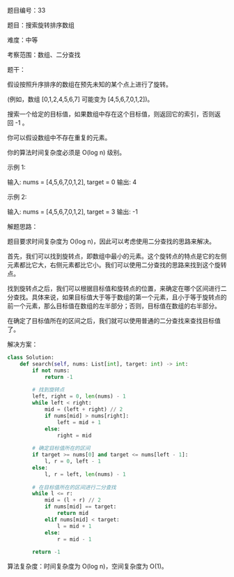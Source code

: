 题目编号：33

题目：搜索旋转排序数组

难度：中等

考察范围：数组、二分查找

题干：

假设按照升序排序的数组在预先未知的某个点上进行了旋转。

(例如，数组 [0,1,2,4,5,6,7] 可能变为 [4,5,6,7,0,1,2])。

搜索一个给定的目标值，如果数组中存在这个目标值，则返回它的索引，否则返回 -1 。

你可以假设数组中不存在重复的元素。

你的算法时间复杂度必须是 O(log n) 级别。

示例 1:

输入: nums = [4,5,6,7,0,1,2], target = 0
输出: 4

示例 2:

输入: nums = [4,5,6,7,0,1,2], target = 3
输出: -1

解题思路：

题目要求时间复杂度为 O(log n)，因此可以考虑使用二分查找的思路来解决。

首先，我们可以找到旋转点，即数组中最小的元素。这个旋转点的特点是它的左侧元素都比它大，右侧元素都比它小。我们可以使用二分查找的思路来找到这个旋转点。

找到旋转点之后，我们可以根据目标值和旋转点的位置，来确定在哪个区间进行二分查找。具体来说，如果目标值大于等于数组的第一个元素，且小于等于旋转点的前一个元素，那么目标值在数组的左半部分；否则，目标值在数组的右半部分。

在确定了目标值所在的区间之后，我们就可以使用普通的二分查找来查找目标值了。

解决方案：

```python
class Solution:
    def search(self, nums: List[int], target: int) -> int:
        if not nums:
            return -1
        
        # 找到旋转点
        left, right = 0, len(nums) - 1
        while left < right:
            mid = (left + right) // 2
            if nums[mid] > nums[right]:
                left = mid + 1
            else:
                right = mid
        
        # 确定目标值所在的区间
        if target >= nums[0] and target <= nums[left - 1]:
            l, r = 0, left - 1
        else:
            l, r = left, len(nums) - 1
        
        # 在目标值所在的区间进行二分查找
        while l <= r:
            mid = (l + r) // 2
            if nums[mid] == target:
                return mid
            elif nums[mid] < target:
                l = mid + 1
            else:
                r = mid - 1
        
        return -1
```

算法复杂度：时间复杂度为 O(log n)，空间复杂度为 O(1)。